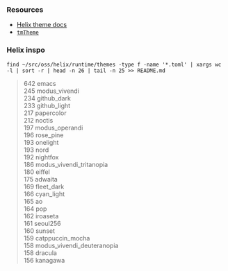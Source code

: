 ### Resources
- [Helix theme docs](https://docs.helix-editor.com/themes.html)
- [`tmTheme`](https://raw.githubusercontent.com/idleberg/Harper.tmTheme/refs/heads/master/Harper.tmTheme)

### Helix inspo

    find ~/src/oss/helix/runtime/themes -type f -name '*.toml' | xargs wc -l | sort -r | head -n 26 | tail -n 25 >> README.md

> 642 emacs  
> 245 modus_vivendi  
> 234 github_dark  
> 233 github_light  
> 217 papercolor  
> 212 noctis  
> 197 modus_operandi  
> 196 rose_pine  
> 193 onelight  
> 193 nord  
> 192 nightfox  
> 186 modus_vivendi_tritanopia  
> 180 eiffel  
> 175 adwaita  
> 169 fleet_dark  
> 166 cyan_light  
> 165 ao  
> 164 pop  
> 162 iroaseta  
> 161 seoul256  
> 160 sunset  
> 159 catppuccin_mocha  
> 158 modus_vivendi_deuteranopia  
> 158 dracula  
> 156 kanagawa  
